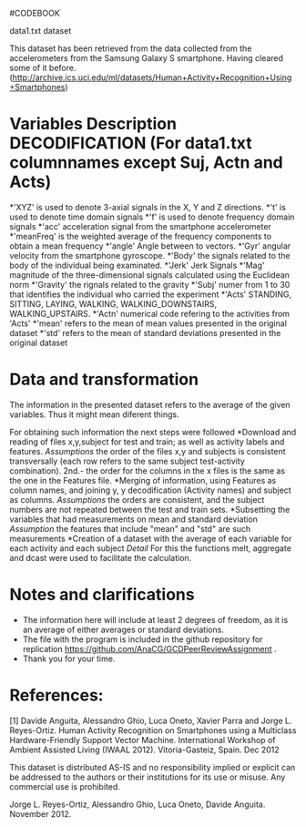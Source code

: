 #CODEBOOK


data1.txt dataset

This dataset has been retrieved from the data collected from the accelerometers from the Samsung Galaxy S smartphone. Having cleared some of it before. (http://archive.ics.uci.edu/ml/datasets/Human+Activity+Recognition+Using+Smartphones)

Variables Description DECODIFICATION (For data1.txt columnnames except Suj, Actn and Acts)
=========================
*'XYZ' is used to denote 3-axial signals in the X, Y and Z directions.
*'t' is used to denote time domain signals
*'f' is used to denote frequency domain signals
*'acc' acceleration signal from the smartphone accelerometer
*'meanFreq' is the weighted average of the frequency components to obtain a mean frequency
*'angle' Angle between to vectors.
*'Gyr' angular velocity from the smartphone gyroscope.
*'Body' the signals related to the body of the individual being examinated.
*'Jerk' Jerk Signals
*'Mag' magnitude of the three-dimensional signals calculated using the Euclidean norm
*'Gravity' the rignals related to the gravity
*'Subj' numer from 1 to 30 that identifies the individual who carried the experiment
*'Acts' STANDING, SITTING, LAYING, WALKING, WALKING_DOWNSTAIRS, WALKING_UPSTAIRS. 
*'Actn' numerical code refering to the activities from 'Acts'
*'mean' refers to the mean of mean values presented in the original dataset
*'std' refers to the mean of standard deviations presented in the original dataset

Data and transformation
====================
The information in the presented dataset refers to the average of the given variables. Thus it might mean diferent things.


For obtaining such information the next steps were followed
*Download and reading of files x,y,subject for test and train; as well as activity labels and features. _Assumptions_ the order of the files x,y and subjects is consistent transversally (each row refers to the same subject test-activity combination). 2nd.- the order for the columns in the x files is the same as the one in the Features file.
*Merging of information, using Features as column names, and joining y, y decodification (Activity names) and subject as columns. _Assumptions_ the orders are consistent, and the subject numbers are not repeated between the test and train sets.
*Subsetting the variables that had measurements on mean and standard deviation _Assumption_ the features that include "mean" and "std" are such measurements
*Creation of a dataset with the average of each variable for each activity and each subject _Detail_ For this the functions melt, aggregate and dcast were used to facilitate the calculation.

Notes and clarifications
===============================
* The information here will include at least 2 degrees of freedom, as it is an average of either averages or standard deviations.
* The file with the program is included in the github repository  for replication  https://github.com/AnaCG/GCDPeerReviewAssignment  .
* Thank you for your time.

References:
========================================

[1] Davide Anguita, Alessandro Ghio, Luca Oneto, Xavier Parra and Jorge L. Reyes-Ortiz. Human Activity Recognition on Smartphones using a Multiclass Hardware-Friendly Support Vector Machine. International Workshop of Ambient Assisted Living (IWAAL 2012). Vitoria-Gasteiz, Spain. Dec 2012

This dataset is distributed AS-IS and no responsibility implied or explicit can be addressed to the authors or their institutions for its use or misuse. Any commercial use is prohibited.

Jorge L. Reyes-Ortiz, Alessandro Ghio, Luca Oneto, Davide Anguita. November 2012.
